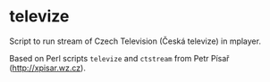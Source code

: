 # televize #
Script to run stream of Czech Television (Česká televize) in mplayer.

Based on Perl scripts `televize` and `ctstream` from Petr Písař (http://xpisar.wz.cz).
